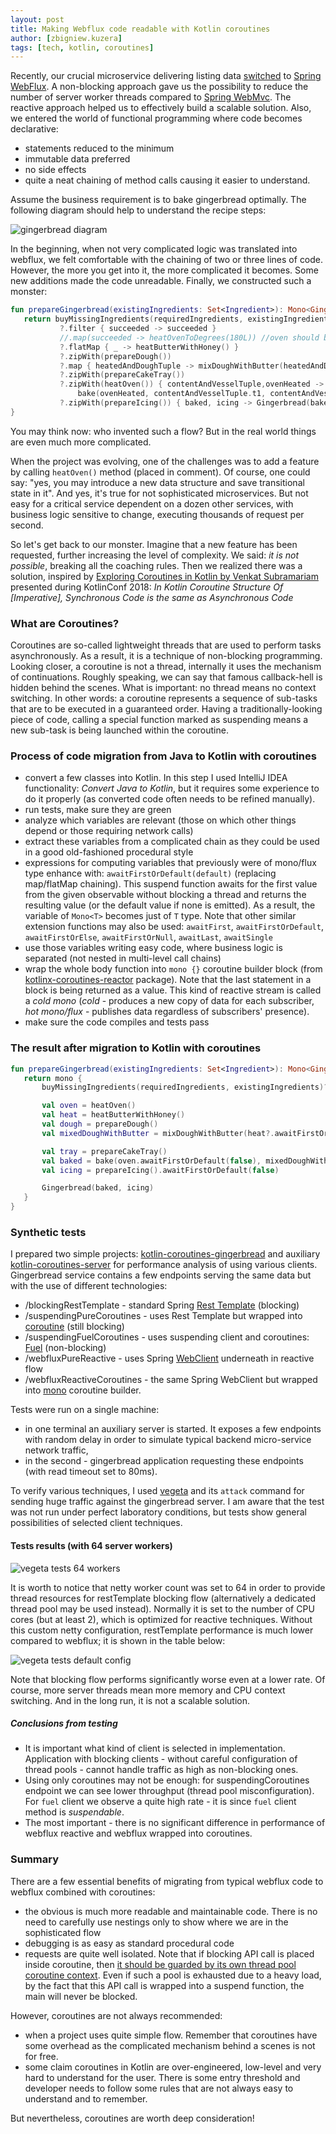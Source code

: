 ```yaml
---
layout: post
title: Making Webflux code readable with Kotlin coroutines
author: [zbigniew.kuzera]
tags: [tech, kotlin, coroutines]
---
```


Recently, our crucial microservice delivering listing data [switched](/2019/07/migrating-microservice-to-spring-webflux.html) to
[Spring WebFlux](https://docs.spring.io/spring/docs/current/spring-framework-reference/web-reactive.html).
A non-blocking approach gave us the possibility to reduce the number of server worker threads compared to [Spring WebMvc](https://docs.spring.io/spring/docs/current/spring-framework-reference/web.html).
The reactive approach helped us to effectively build a scalable solution.
Also, we entered the world of functional programming where code becomes declarative:
- statements reduced to the minimum
- immutable data preferred
- no side effects
- quite a neat chaining of method calls causing it easier to understand.

Assume the business requirement is to bake gingerbread optimally. The following diagram should help to understand the recipe steps:

![gingerbread diagram](/img/articles/2019-12-01-webflux-and-coroutines/gingerbreadDiagram.jpg)

In the beginning, when not very complicated logic was translated into webflux, we felt comfortable with the chaining of two or three lines of code.
However, the more you get into it, the more complicated it becomes. Some new additions made the code unreadable.
Finally, we constructed such a monster:

```kotlin
fun prepareGingerbread(existingIngredients: Set<Ingredient>): Mono<Gingerbread>? {
   return buyMissingIngredients(requiredIngredients, existingIngredients)
           ?.filter { succeeded -> succeeded }
           //.map(succeeded -> heatOvenToDegrees(180L)) //oven should be heated at this point
           ?.flatMap { _ -> heatButterWithHoney() }
           ?.zipWith(prepareDough())
           ?.map { heatedAndDoughTuple -> mixDoughWithButter(heatedAndDoughTuple.t1, heatedAndDoughTuple.t2) }
           ?.zipWith(prepareCakeTray())
           ?.zipWith(heatOven()) { contentAndVesselTuple,ovenHeated ->
               bake(ovenHeated, contentAndVesselTuple.t1, contentAndVesselTuple.t2)}
           ?.zipWith(prepareIcing()) { baked, icing -> Gingerbread(baked, icing) }
}
```

You may think now: who invented such a flow? But in the real world things are even much more complicated.


When the project was evolving, one of the challenges was to add a feature by calling `heatOven()` method (placed in comment).
Of course, one could say: "yes, you may introduce a new data structure and save transitional state in it".
And yes, it's true for not sophisticated microservices. But not easy for a critical service dependent on a dozen other services,
with business logic sensitive to change, executing thousands of request per second.

So let's get back to our monster. Imagine that a new feature has been requested, further increasing the level of complexity.
We said: _it is not possible_, breaking all the coaching rules.
Then we realized there was a solution, inspired by [Exploring Coroutines in Kotlin by Venkat Subramariam](https://www.youtube.com/watch?v=jT2gHPQ4Z1Q)
 presented during KotlinConf 2018:
_In Kotlin Coroutine Structure Of [Imperative], Synchronous Code is the same as Asynchronous Code_

### What are Coroutines?
Coroutines are so-called lightweight threads that are used to perform tasks asynchronously.
As a result, it is a technique of non-blocking programming. Looking closer, a coroutine is not a thread,
internally it uses the mechanism of continuations. Roughly speaking, we can say that famous callback-hell is hidden behind the scenes.
What is important: no thread means no context switching.
In other words: a coroutine represents a sequence of sub-tasks that are to be executed in a guaranteed order.
Having a traditionally-looking piece of code, calling a special function marked as suspending means
a new sub-task is being launched within the coroutine.

### Process of code migration from Java to Kotlin with coroutines
- convert a few classes into Kotlin. In this step I used IntelliJ IDEA functionality: _Convert Java to Kotlin_,
but it requires some experience to do it properly (as converted code often needs to be refined manually).
- run tests, make sure they are green
- analyze which variables are relevant (those on which other things depend or those requiring network calls)
- extract these variables from a complicated chain as they could be used in a good old-fashioned procedural style
- expressions for computing variables that previously were of mono/flux type enhance with: `awaitFirstOrDefault(default)` (replacing map/flatMap chaining).
This suspend function awaits for the first value from the given observable without blocking a thread and returns the
resulting value (or the default value if none is emitted).
As a result, the variable of `Mono<T>` becomes just of `T` type.
Note that other similar extension functions may also be used:
`awaitFirst`, `awaitFirstOrDefault`, `awaitFirstOrElse`, `awaitFirstOrNull`, `awaitLast`, `awaitSingle`
- use those variables writing easy code, where business logic is separated (not nested in multi-level call chains)
- wrap the whole body function into `mono {}` coroutine builder block
(from [kotlinx-coroutines-reactor](https://github.com/Kotlin/kotlinx.coroutines/tree/master/reactive/kotlinx-coroutines-reactor) package).
Note that the last statement in a block is being returned as a value. This kind of reactive stream is called a _cold mono_
(_cold_ - produces a new copy of data for each subscriber, _hot mono/flux_ - publishes data regardless of subscribers' presence).
- make sure the code compiles and tests pass



### The result after migration to Kotlin with coroutines
```kotlin
fun prepareGingerbread(existingIngredients: Set<Ingredient>): Mono<Gingerbread> {
   return mono {
       buyMissingIngredients(requiredIngredients, existingIngredients)?.awaitFirstOrDefault(false)

       val oven = heatOven()
       val heat = heatButterWithHoney()
       val dough = prepareDough()
       val mixedDoughWithButter = mixDoughWithButter(heat?.awaitFirstOrDefault(false), dough.awaitFirstOrDefault(false))

       val tray = prepareCakeTray()
       val baked = bake(oven.awaitFirstOrDefault(false), mixedDoughWithButter, tray.awaitFirstOrDefault(false))
       val icing = prepareIcing().awaitFirstOrDefault(false)

       Gingerbread(baked, icing)
   }
}
```

### Synthetic tests
I prepared two simple projects: [kotlin-coroutines-gingerbread](https://github.com/kuzera/kotlin-coroutines-gingerbread)
and auxiliary [kotlin-coroutines-server](https://github.com/kuzera/kotlin-coroutines-server) for performance analysis
of using various clients. Gingerbread service contains a few endpoints serving the same data but with the use of
different technologies:
- /blockingRestTemplate - standard Spring [Rest Template](https://docs.spring.io/spring-boot/docs/current/reference/html/boot-features-resttemplate.html) (blocking)
- /suspendingPureCoroutines - uses Rest Template but wrapped into [coroutine](https://kotlinlang.org/docs/reference/coroutines-overview.html) (still blocking)
- /suspendingFuelCoroutines - uses suspending client and coroutines: [Fuel](https://github.com/kittinunf/fuel/tree/master/fuel-coroutines) (non-blocking)
- /webfluxPureReactive - uses Spring [WebClient](https://docs.spring.io/spring-boot/docs/current/reference/html/boot-features-webclient.html) underneath in reactive flow
- /webfluxReactiveCoroutines - the same Spring WebClient but wrapped into [mono](https://github.com/Kotlin/kotlinx.coroutines/tree/master/reactive/kotlinx-coroutines-reactor) coroutine builder.

Tests were run on a single machine:
- in one terminal an auxiliary server is started. It exposes a few endpoints with random delay in order to simulate
typical backend micro-service network traffic,
- in the second - gingerbread application requesting these endpoints (with read timeout set to 80ms).

To verify various techniques, I used [vegeta](https://github.com/tsenart/vegeta) and its `attack` command for sending
huge traffic against the gingerbread server. I am aware that the test was not run under perfect laboratory conditions, but tests show
general possibilities of selected client techniques.

#### Tests results (with 64 server workers)
![vegeta tests 64 workers](/img/articles/2019-12-01-webflux-and-coroutines/vegetaTests64workers.png)

It is worth to notice that netty worker count was set to 64 in order to provide thread resources for restTemplate blocking
flow (alternatively a dedicated thread pool may be used instead). Normally it is set to the number of CPU cores (but at least 2),
which is optimized for reactive techniques. Without this custom netty configuration, restTemplate performance is much lower
compared to webflux; it is shown in the table below:

![vegeta tests default config](/img/articles/2019-12-01-webflux-and-coroutines/vegetaTestsDefaultConfig.png)

Note that blocking flow performs significantly worse even at a lower rate.
Of course, more server threads mean more memory and CPU context switching. And in the long run, it is not a scalable solution.

##### Conclusions from testing
- It is important what kind of client is selected in implementation. Application with blocking clients -
without careful configuration of thread pools - cannot handle traffic as high as non-blocking ones.
- Using only coroutines may not be enough: for suspendingCoroutines endpoint we can see lower throughput (thread pool misconfiguration).
For `fuel` client we observe a quite high rate - it is since `fuel` client method is _suspendable_.
- The most important - there is no significant difference in performance of webflux reactive and webflux wrapped into coroutines.

### Summary
There are a few essential benefits of migrating from typical webflux code to webflux combined with coroutines:
- the obvious is much more readable and maintainable code. There is no need to carefully use nestings only to show where
we are in the sophisticated flow
- debugging is as easy as standard procedural code
- requests are quite well isolated. Note that if blocking API call is placed inside coroutine,
then [it should be guarded by its own thread pool coroutine context](https://medium.com/@elizarov/blocking-threads-suspending-coroutines-d33e11bf4761).
Even if such a pool is exhausted due to a heavy load, by the fact that this API call is wrapped into a suspend function, the main will never be blocked.

However, coroutines are not always recommended:
- when a project uses quite simple flow. Remember that coroutines have some overhead as the complicated mechanism behind a scenes is not for free.
- some claim coroutines in Kotlin are over-engineered, low-level and very hard to understand for the user.
There is some entry threshold and developer needs to follow some rules that are not always easy to understand and to remember.

But nevertheless, coroutines are worth deep consideration!
